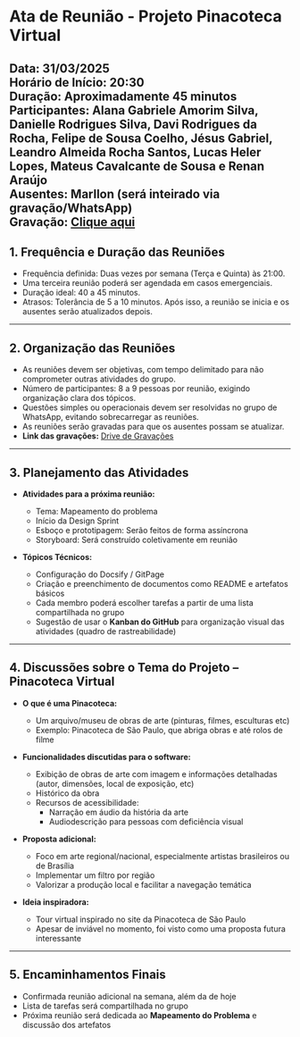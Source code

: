 # Ata de Reunião - Projeto Pinacoteca Virtual  
**Data:** 31/03/2025  
**Horário de Início:** 20:30  
**Duração:** Aproximadamente 45 minutos  
**Participantes:** Alana Gabriele Amorim Silva, Danielle Rodrigues Silva, Davi Rodrigues da Rocha, Felipe de Sousa Coelho, Jésus Gabriel, Leandro Almeida Rocha Santos, Lucas Heler Lopes, Mateus Cavalcante de Sousa e Renan Araújo  
**Ausentes:** Marllon (será inteirado via gravação/WhatsApp) <br>
**Gravação:** [Clique aqui](https://drive.google.com/file/d/1-uvR5O7Jet8C2CjM-QgOxvPdVmqGo0fz/view?usp=drive_link)
---

## 1. Frequência e Duração das Reuniões

- Frequência definida: Duas vezes por semana (Terça e Quinta) às 21:00.  
- Uma terceira reunião poderá ser agendada em casos emergenciais.  
- Duração ideal: 40 a 45 minutos.  
- Atrasos: Tolerância de 5 a 10 minutos. Após isso, a reunião se inicia e os ausentes serão atualizados depois.  

---

## 2. Organização das Reuniões

- As reuniões devem ser objetivas, com tempo delimitado para não comprometer outras atividades do grupo.  
- Número de participantes: 8 a 9 pessoas por reunião, exigindo organização clara dos tópicos.  
- Questões simples ou operacionais devem ser resolvidas no grupo de WhatsApp, evitando sobrecarregar as reuniões.  
- As reuniões serão gravadas para que os ausentes possam se atualizar.  
- **Link das gravações:** [Drive de Gravações](https://drive.google.com/drive/folders/1NE3koi_QCBkbgbkpXmSQCVHjI6WDUHOl)

---

## 3. Planejamento das Atividades

- **Atividades para a próxima reunião:**  
  - Tema: Mapeamento do problema  
  - Início da Design Sprint  
  - Esboço e prototipagem: Serão feitos de forma assíncrona  
  - Storyboard: Será construído coletivamente em reunião

- **Tópicos Técnicos:**  
  - Configuração do Docsify / GitPage  
  - Criação e preenchimento de documentos como README e artefatos básicos  
  - Cada membro poderá escolher tarefas a partir de uma lista compartilhada no grupo  
  - Sugestão de usar o **Kanban do GitHub** para organização visual das atividades (quadro de rastreabilidade)

---

## 4. Discussões sobre o Tema do Projeto – Pinacoteca Virtual

- **O que é uma Pinacoteca:**  
  - Um arquivo/museu de obras de arte (pinturas, filmes, esculturas etc)  
  - Exemplo: Pinacoteca de São Paulo, que abriga obras e até rolos de filme

- **Funcionalidades discutidas para o software:**  
  - Exibição de obras de arte com imagem e informações detalhadas (autor, dimensões, local de exposição, etc)  
  - Histórico da obra  
  - Recursos de acessibilidade:
    - Narração em áudio da história da arte  
    - Audiodescrição para pessoas com deficiência visual

- **Proposta adicional:**  
  - Foco em arte regional/nacional, especialmente artistas brasileiros ou de Brasília  
  - Implementar um filtro por região  
  - Valorizar a produção local e facilitar a navegação temática

- **Ideia inspiradora:**  
  - Tour virtual inspirado no site da Pinacoteca de São Paulo  
  - Apesar de inviável no momento, foi visto como uma proposta futura interessante

---

## 5. Encaminhamentos Finais

- Confirmada reunião adicional na semana, além da de hoje  
- Lista de tarefas será compartilhada no grupo  
- Próxima reunião será dedicada ao **Mapeamento do Problema** e discussão dos artefatos